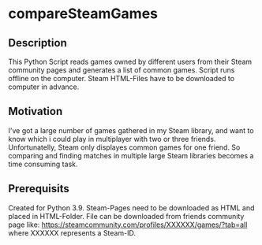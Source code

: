 # compareSteamGames
## Description
This Python Script reads games owned by different users from their Steam community pages and generates a list of common games. Script runs offline on the computer. Steam HTML-Files have to be downloaded to computer in advance.

## Motivation
I've got a large number of games gathered in my Steam library, and want to know which i could play in multiplayer with two or three friends. Unfortunatelly, Steam only displayes common games for one friend. So comparing and finding matches in multiple large Steam libraries becomes a time consuming task.

## Prerequisits
Created for Python 3.9.
Steam-Pages need to be downloaded as HTML and placed in HTML-Folder. File can be downloaded from friends community page like: https://steamcommunity.com/profiles/XXXXXX/games/?tab=all where XXXXXX represents a Steam-ID.
